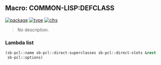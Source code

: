 ## Macro: COMMON-LISP:DEFCLASS
[![package](https://img.shields.io/badge/Package-COMMON--LISP-5f9ea0.svg?style=social&colorA=999999)](../) [![type](https://img.shields.io/badge/Type-Macro-5f9ea0.svg?style=social&colorA=999999)](../#macro) [![clhs](https://img.shields.io/badge/CLHS-DEFCLASS-5f9ea0.svg?style=social&colorA=999999)](http://www.lispworks.com/documentation/HyperSpec/Body/m_defcla.htm) 

> No description.

### Lambda list
```cl
(sb-pcl::name sb-pcl::direct-superclasses sb-pcl::direct-slots &rest
 sb-pcl::options)
```
